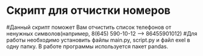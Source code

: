 # Скрипт для отчистки номеров
#Данный скрипт поможет Вам отчистить список телефонов от ненужных символов(например, 8(645) 590-10-12 --> 86455901012)
#Для работы необходимо установить файлы main.py, script.py и файл exel в одну папку. В работе программы используется пакет pandas.

